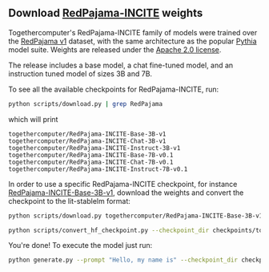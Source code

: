 ## Download [RedPajama-INCITE](https://www.together.xyz/blog/redpajama-models-v1) weights

Togethercomputer's RedPajama-INCITE family of models were trained over the [RedPajama v1](https://www.together.xyz/blog/redpajama) dataset, with the same architecture as the popular [Pythia](download_pythia.md) model suite. Weights are released under the [Apache 2.0 license](https://www.apache.org/licenses/LICENSE-2.0).

The release includes a base model, a chat fine-tuned model, and an instruction tuned model of sizes 3B and 7B.

To see all the available checkpoints for RedPajama-INCITE, run:

```bash
python scripts/download.py | grep RedPajama
```

which will print

```text
togethercomputer/RedPajama-INCITE-Base-3B-v1
togethercomputer/RedPajama-INCITE-Chat-3B-v1
togethercomputer/RedPajama-INCITE-Instruct-3B-v1
togethercomputer/RedPajama-INCITE-Base-7B-v0.1
togethercomputer/RedPajama-INCITE-Chat-7B-v0.1
togethercomputer/RedPajama-INCITE-Instruct-7B-v0.1
```

In order to use a specific RedPajama-INCITE checkpoint, for instance [RedPajama-INCITE-Base-3B-v1](https://huggingface.co/togethercomputer/RedPajama-INCITE-Base-3B-v1), download the weights and convert the checkpoint to the lit-stablelm format:

```bash
python scripts/download.py togethercomputer/RedPajama-INCITE-Base-3B-v1

python scripts/convert_hf_checkpoint.py --checkpoint_dir checkpoints/togethercomputer/RedPajama-INCITE-Base-3B-v1
```

You're done! To execute the model just run:

```bash
python generate.py --prompt "Hello, my name is" --checkpoint_dir checkpoints/togethercomputer/RedPajama-INCITE-Base-3B-v1
```
